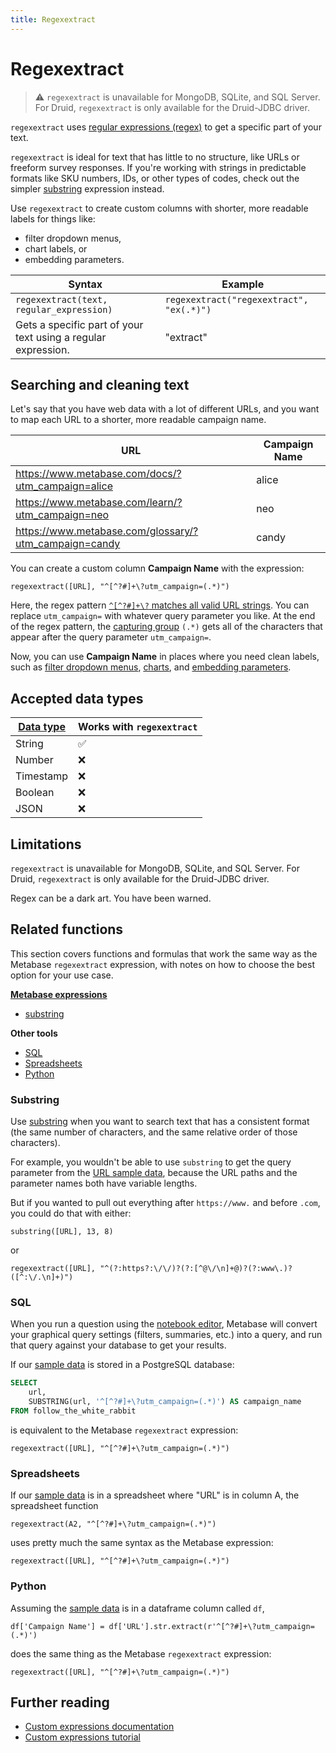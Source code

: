 ```yaml
---
title: Regexextract
---
```


# Regexextract

> ⚠️ `regexextract` is unavailable for MongoDB, SQLite, and SQL Server. For Druid, `regexextract` is only available for the Druid-JDBC driver.

`regexextract` uses [regular expressions (regex)](https://developer.mozilla.org/en-US/docs/Web/JavaScript/Guide/Regular_Expressions) to get a specific part of your text.

`regexextract` is ideal for text that has little to no structure, like URLs or freeform survey responses. If you're working with strings in predictable formats like SKU numbers, IDs, or other types of codes, check out the simpler [substring](../expressions/substring.md) expression instead.

Use `regexextract` to create custom columns with shorter, more readable labels for things like:

- filter dropdown menus,
- chart labels, or
- embedding parameters.

| Syntax                                                        | Example                                  |
| ------------------------------------------------------------- | ---------------------------------------- |
| `regexextract(text, regular_expression)`                      | `regexextract("regexextract", "ex(.*)")` |
| Gets a specific part of your text using a regular expression. | "extract"                                |

## Searching and cleaning text

Let's say that you have web data with a lot of different URLs, and you want to map each URL to a shorter, more readable campaign name.

| URL                                                   | Campaign Name |
| ----------------------------------------------------- | ------------- |
| https://www.metabase.com/docs/?utm_campaign=alice     | alice         |
| https://www.metabase.com/learn/?utm_campaign=neo      | neo           |
| https://www.metabase.com/glossary/?utm_campaign=candy | candy         |

You can create a custom column **Campaign Name** with the expression:

```
regexextract([URL], "^[^?#]+\?utm_campaign=(.*)")
```

Here, the regex pattern [`^[^?#]+\?` matches all valid URL strings](https://www.oreilly.com/library/view/regular-expressions-cookbook/9780596802837/ch07s13.html). You can replace `utm_campaign=` with whatever query parameter you like. At the end of the regex pattern, the [capturing group](https://developer.mozilla.org/en-US/docs/Web/JavaScript/Guide/Regular_Expressions/Groups_and_Backreferences) `(.*)` gets all of the characters that appear after the query parameter `utm_campaign=`.

Now, you can use **Campaign Name** in places where you need clean labels, such as [filter dropdown menus](../../../dashboards/filters.md), [charts](../../visualizations/visualizing-results.md), and [embedding parameters](../../../embedding/static-embedding-parameters.md).

## Accepted data types

| [Data type](https://www.metabase.com/learn/grow-your-data-skills/data-fundamentals/data-types-overview/#examples-of-data-types) | Works with `regexextract` |
| ------------------------------------------------------------------------------------------------------------------------------ | ------------------------- |
| String                                                                                                                         | ✅                        |
| Number                                                                                                                         | ❌                        |
| Timestamp                                                                                                                      | ❌                        |
| Boolean                                                                                                                        | ❌                        |
| JSON                                                                                                                           | ❌                        |

## Limitations

`regexextract` is unavailable for MongoDB, SQLite, and SQL Server. For Druid, `regexextract` is only available for the Druid-JDBC driver.

Regex can be a dark art. You have been warned.

## Related functions

This section covers functions and formulas that work the same way as the Metabase `regexextract` expression, with notes on how to choose the best option for your use case.

**[Metabase expressions](../expressions-list.md)**

- [substring](#substring)

**Other tools**

- [SQL](#sql)
- [Spreadsheets](#spreadsheets)
- [Python](#python)

### Substring

Use [substring](../expressions/substring.md) when you want to search text that has a consistent format (the same number of characters, and the same relative order of those characters).

For example, you wouldn't be able to use `substring` to get the query parameter from the [URL sample data](#searching-and-cleaning-text), because the URL paths and the parameter names both have variable lengths.

But if you wanted to pull out everything after `https://www.` and before `.com`, you could do that with either:

```
substring([URL], 13, 8)
```

or

```
regexextract([URL], "^(?:https?:\/\/)?(?:[^@\/\n]+@)?(?:www\.)?([^:\/.\n]+)")
```

### SQL

When you run a question using the [notebook editor](https://www.metabase.com/glossary/notebook_editor/), Metabase will convert your graphical query settings (filters, summaries, etc.) into a query, and run that query against your database to get your results.

If our [sample data](#searching-and-cleaning-text) is stored in a PostgreSQL database:

```sql
SELECT
    url,
    SUBSTRING(url, '^[^?#]+\?utm_campaign=(.*)') AS campaign_name
FROM follow_the_white_rabbit
```

is equivalent to the Metabase `regexextract` expression:

```
regexextract([URL], "^[^?#]+\?utm_campaign=(.*)")
```

### Spreadsheets

If our [sample data](#searching-and-cleaning-text) is in a spreadsheet where "URL" is in column A, the spreadsheet function

```
regexextract(A2, "^[^?#]+\?utm_campaign=(.*)")
```

uses pretty much the same syntax as the Metabase expression:

```
regexextract([URL], "^[^?#]+\?utm_campaign=(.*)")
```

### Python

Assuming the [sample data](#searching-and-cleaning-text) is in a dataframe column called `df`,

```
df['Campaign Name'] = df['URL'].str.extract(r'^[^?#]+\?utm_campaign=(.*)')
```

does the same thing as the Metabase `regexextract` expression:

```
regexextract([URL], "^[^?#]+\?utm_campaign=(.*)")
```

## Further reading

- [Custom expressions documentation](../expressions.md)
- [Custom expressions tutorial](https://www.metabase.com/learn/metabase-basics/querying-and-dashboards/questions/custom-expressions/)

